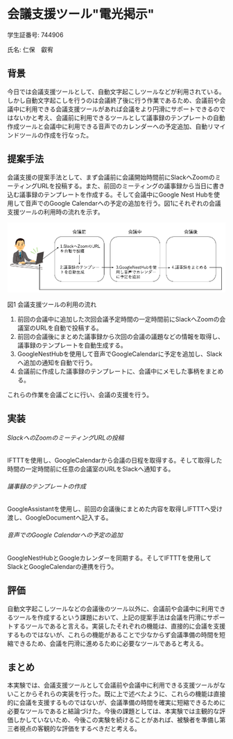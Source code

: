 # 会議支援ツール"電光掲示"
学生証番号: 744906

氏名: 仁保　叡宥
## 背景
今日では会議支援ツールとして、自動文字起こしツールなどが利用されている。しかし自動文字起こしを行うのは会議終了後に行う作業であるため、会議前や会議中に利用できる会議支援ツールがあれば会議をより円滑にサポートできるのではないかと考え、会議前に利用できるツールとして議事録のテンプレートの自動作成ツールと会議中に利用できる音声でのカレンダーへの予定追加、自動リマインドツールの作成を行なった。

## 提案手法
会議支援の提案手法として、まず会議前に会議開始時間前にSlackへZoomのミーティングURLを投稿する。また、前回のミーティングの議事録から当日に書き込む議事録のテンプレートを作成する。そして会議中にGoogle Nest Hubを使用して音声でのGoogle Calendarへの予定の追加を行う。図1にそれぞれの会議支援ツールの利用時の流れを示す。

![Test Image 1](a.png)

図1 会議支援ツールの利用の流れ


1. 前回の会議中に追加した次回会議予定時間の一定時間前にSlackへZoomの会議室のURLを自動で投稿する。
2. 前回の会議後にまとめた議事録から次回の会議の議題などの情報を取得し、議事録のテンプレートを自動生成する。
3. GoogleNestHubを使用して音声でGoogleCalendarに予定を追加し、Slackへ追加の通知を自動で行う。
4. 会議前に作成した議事録のテンプレートに、会議中にメモした事柄をまとめる。


これらの作業を会議ごとに行い、会議の支援を行う。

## 実装
###### SlackへのZoomのミーティングURLの投稿
IFTTTを使用し、GoogleCalendarから会議の日程を取得する。そして取得した時間の一定時間前に任意の会議室のURLをSlackへ通知する。
###### 議事録のテンプレートの作成
GoogleAssistantを使用し、前回の会議後にまとめた内容を取得しIFTTTへ受け渡し、GoogleDocumentへ記入する。
###### 音声でのGoogle Calendarへの予定の追加
GoogleNestHubとGoogleカレンダーを同期する。そしてIFTTTを使用してSlackとGoogleCalendarの連携を行う。

## 評価
自動文字起こしツールなどの会議後のツール以外に、会議前や会議中に利用できるツールを作成するという課題において、上記の提案手法は会議を円滑にサポートするツールであると言える。実装したそれぞれの機能は、直接的に会議を支援するものではないが、これらの機能があることで少なからず会議準備の時間を短縮できるため、会議を円滑に進めるために必要なツールであると考える。

## まとめ
本実験では、会議支援ツールとして会議前や会議中に利用できる支援ツールがないことからそれらの実装を行った。既に上で述べたように、これらの機能は直接的に会議を支援するものではないが、会議準備の時間を確実に短縮できるために必要なツールであると結論づけた。今後の課題としては、本実験では主観的な評価しかしていないため、今後この実験を続けることがあれば、被験者を準備し第三者視点の客観的な評価をするべきだと考える。

